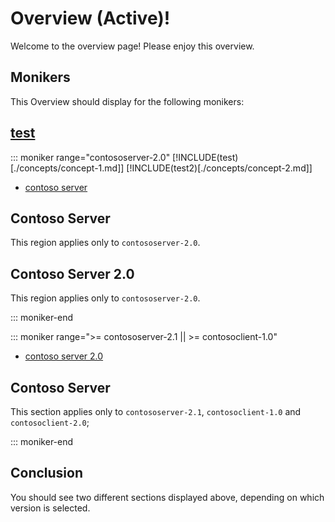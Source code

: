 # Overview (Active)!

Welcome to the overview page! Please enjoy this overview.

## Monikers

This Overview should display for the following monikers:

## [test](index.md)

::: moniker range="contososerver-2.0"
[!INCLUDE(test)[./concepts/concept-1.md]]
[!INCLUDE(test2)[./concepts/concept-2.md]]
* [contoso server](./concepts/concept-1.md)

## Contoso Server

This region applies only to `contososerver-2.0`.

## Contoso Server 2.0

This region applies only to `contososerver-2.0`.

::: moniker-end

::: moniker range=">= contososerver-2.1 || >= contosoclient-1.0"

* [contoso server 2.0](./concepts/concept-2.md)

## Contoso Server

This section applies only to `contososerver-2.1`, `contosoclient-1.0` and `contosoclient-2.0`;

::: moniker-end

## Conclusion

You should see two different sections displayed above, depending on which version is selected.
